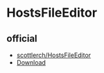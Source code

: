 # HostsFileEditor

## official

- [scottlerch/HostsFileEditor](https://github.com/scottlerch/HostsFileEditor)
- [Download](https://hostsfileeditor.com/)
